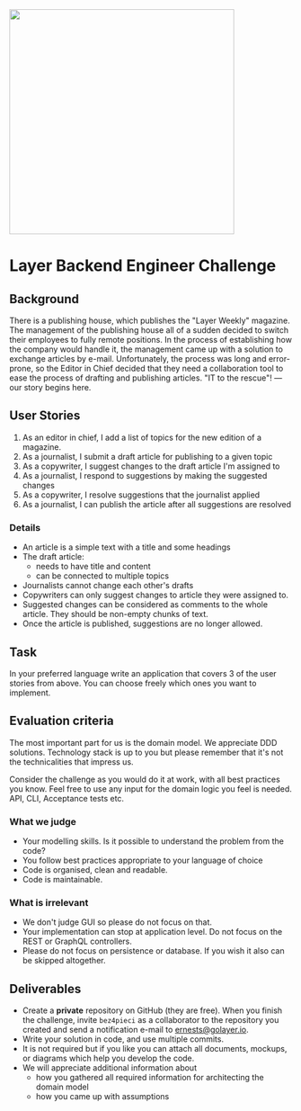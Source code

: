 

<img src="https://golayer.io/_next/static/images/og-image-main-1dba5191d93673f0410cf1502627299b.png" width=400>


# Layer Backend Engineer Challenge

## Background

There is a publishing house, which publishes the "Layer Weekly" magazine. The management of the publishing house all of a sudden decided to switch their employees to fully remote positions. In the process of establishing how the company would handle it, the management came up with a solution to exchange articles by e-mail. Unfortunately, the process was long and error-prone, so the Editor in Chief decided that they need a collaboration tool to ease the process of drafting and publishing articles. "IT to the rescue"! — our story begins here.

## User Stories

1. As an editor in chief, I add a list of topics for the new edition of a magazine.
2. As a journalist, I submit a draft article for publishing to a given topic
3. As a copywriter, I suggest changes to the draft article I'm assigned to
4. As a journalist, I respond to suggestions by making the suggested changes
5. As a copywriter, I resolve suggestions that the journalist applied
6. As a journalist, I can publish the article after all suggestions are resolved

### Details

- An article is a simple text with a title and some headings
- The draft article:
    - needs to have title and content
    - can be connected to multiple topics
- Journalists cannot change each other's drafts
- Copywriters can only suggest changes to article they were assigned to.
- Suggested changes can be considered as comments to the whole article. They should be non-empty chunks of text.
- Once the article is published, suggestions are no longer allowed.

## Task

In your preferred language write an application that covers 3 of the user stories from above. You can choose freely which ones you want to implement.

## **Evaluation criteria**

The most important part for us is the domain model. We appreciate DDD solutions. Technology stack is up to you but please remember that it's not the technicalities that impress us. 

Consider the challenge as you would do it at work, with all best practices you know. Feel free to use any input for the domain logic you feel is needed. API, CLI, Acceptance tests etc.

### What we judge

- Your modelling skills. Is it possible to understand the problem from the code?
- You follow best practices appropriate to your language of choice
- Code is organised, clean and readable.
- Code is maintainable.

### What is irrelevant

- We don't judge GUI so please do not focus on that.
- Your implementation can stop at application level. Do not focus on the REST or GraphQL controllers.
- Please do not focus on persistence or database. If you wish it also can be skipped altogether.

## Deliverables

- Create a  **private** repository on GitHub (they are free). When you finish the challenge, invite `bez4pieci` as a collaborator to the repository you created and send a notification e-mail to [ernests@golayer.io](mailto:ernests@golayer.io).
- Write your solution in code, and use multiple commits.
- It is not required but if you like you can attach all documents, mockups, or diagrams which help you develop the code.
- We will appreciate additional information about
    - how you gathered all required information for architecting the domain model
    - how you came up with assumptions
